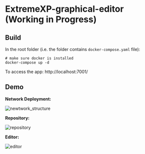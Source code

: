# ExtremeXP-graphical-editor (Working in Progress)

## Build

In the root folder (i.e. the folder contains `docker-compose.yaml` file):

```shell
# make sure docker is installed
docker-compose up -d
```

To access the app: http://localhost:7001/

## Demo

**Network Deployment:**

![newtwork_structure](https://github.com/Yunabell-VU/ExtremeXP-graphical-editor/blob/main/demo_images/network_and_authentication.v1.png)

**Repository:**

![repository](https://github.com/Yunabell-VU/ExtremeXP-graphical-editor/blob/main/demo_images/repository%20v1.png)

**Editor:**

![editor](https://github.com/Yunabell-VU/ExtremeXP-graphical-editor/blob/main/demo_images/editor%20v1.png)
